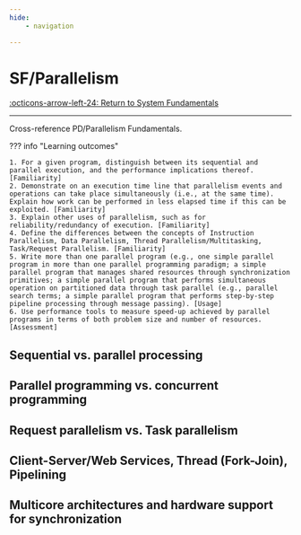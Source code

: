 ```yaml
---
hide:
    - navigation

---
```


# SF/Parallelism

[:octicons-arrow-left-24: Return to System Fundamentals](/Knowledge-Notebook/System-Fundamentals/)

---

Cross-reference PD/Parallelism Fundamentals.

??? info "Learning outcomes"

    1. For a given program, distinguish between its sequential and parallel execution, and the performance implications thereof. [Familiarity]
    2. Demonstrate on an execution time line that parallelism events and operations can take place simultaneously (i.e., at the same time). Explain how work can be performed in less elapsed time if this can be exploited. [Familiarity]
    3. Explain other uses of parallelism, such as for reliability/redundancy of execution. [Familiarity]
    4. Define the differences between the concepts of Instruction Parallelism, Data Parallelism, Thread Parallelism/Multitasking, Task/Request Parallelism. [Familiarity]
    5. Write more than one parallel program (e.g., one simple parallel program in more than one parallel programming paradigm; a simple parallel program that manages shared resources through synchronization primitives; a simple parallel program that performs simultaneous operation on partitioned data through task parallel (e.g., parallel search terms; a simple parallel program that performs step-by-step pipeline processing through message passing). [Usage]
    6. Use performance tools to measure speed-up achieved by parallel programs in terms of both problem size and number of resources. [Assessment]

## Sequential vs. parallel processing

## Parallel programming vs. concurrent programming

## Request parallelism vs. Task parallelism

## Client-Server/Web Services, Thread (Fork-Join), Pipelining

## Multicore architectures and hardware support for synchronization
